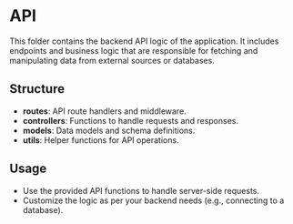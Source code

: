 # API

This folder contains the backend API logic of the application. It includes endpoints and business logic that are responsible for fetching and manipulating data from external sources or databases.

## Structure

- **routes**: API route handlers and middleware.
- **controllers**: Functions to handle requests and responses.
- **models**: Data models and schema definitions.
- **utils**: Helper functions for API operations.

## Usage

- Use the provided API functions to handle server-side requests.
- Customize the logic as per your backend needs (e.g., connecting to a database).

